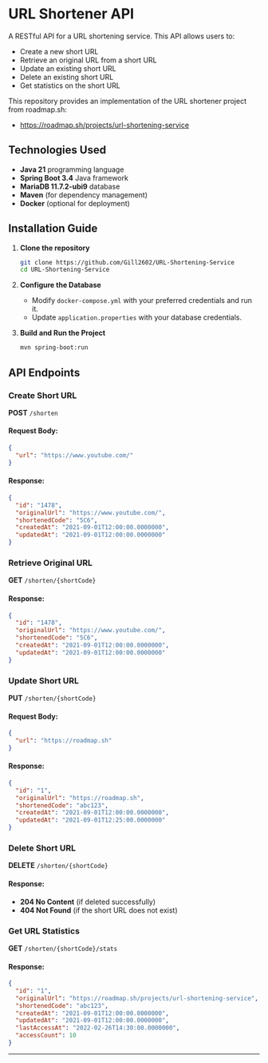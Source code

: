 # URL Shortener API

A RESTful API for a URL shortening service. This API allows users to:

- Create a new short URL
- Retrieve an original URL from a short URL
- Update an existing short URL
- Delete an existing short URL
- Get statistics on the short URL 

This repository provides an implementation of the URL shortener project from roadmap.sh: 

- https://roadmap.sh/projects/url-shortening-service

## Technologies Used

- **Java 21** programming language
- **Spring Boot 3.4** Java framework
- **MariaDB 11.7.2-ubi9** database
- **Maven** (for dependency management)
- **Docker** (optional for deployment)

## Installation Guide

1. **Clone the repository**
   ```sh
   git clone https://github.com/Gill2602/URL-Shortening-Service
   cd URL-Shortening-Service
   ```

2. **Configure the Database**
   - Modify `docker-compose.yml` with your preferred credentials and run it.
   - Update `application.properties` with your database credentials.

3. **Build and Run the Project**
   ```sh
   mvn spring-boot:run
   ```

## API Endpoints

### Create Short URL
**POST** `/shorten`
#### Request Body:
```json
{
  "url": "https://www.youtube.com/"
}
```
#### Response:
```json
{
  "id": "1478",
  "originalUrl": "https://www.youtube.com/",
  "shortenedCode": "5C6",
  "createdAt": "2021-09-01T12:00:00.0000000",
  "updatedAt": "2021-09-01T12:00:00.0000000"
}
```

### Retrieve Original URL
**GET** `/shorten/{shortCode}`
#### Response:
```json
{
  "id": "1478",
  "originalUrl": "https://www.youtube.com/",
  "shortenedCode": "5C6",
  "createdAt": "2021-09-01T12:00:00.0000000",
  "updatedAt": "2021-09-01T12:00:00.0000000"
}
```

### Update Short URL
**PUT** `/shorten/{shortCode}`
#### Request Body:
```json
{
  "url": "https://roadmap.sh"
}
```
#### Response:
```json
{
  "id": "1",
  "originalUrl": "https://roadmap.sh",
  "shortenedCode": "abc123",
  "createdAt": "2021-09-01T12:00:00.0000000",
  "updatedAt": "2021-09-01T12:25:00.0000000"
}
```

### Delete Short URL
**DELETE** `/shorten/{shortCode}`
#### Response:
- **204 No Content** (if deleted successfully)
- **404 Not Found** (if the short URL does not exist)

### Get URL Statistics
**GET** `/shorten/{shortCode}/stats`
#### Response:
```json
{
  "id": "1",
  "originalUrl": "https://roadmap.sh/projects/url-shortening-service",
  "shortenedCode": "abc123",
  "createdAt": "2021-09-01T12:00:00.0000000",
  "updatedAt": "2021-09-01T12:00:00.0000000", 
  "lastAccessAt": "2022-02-26T14:30:00.0000000",
  "accessCount": 10
}
```

---


